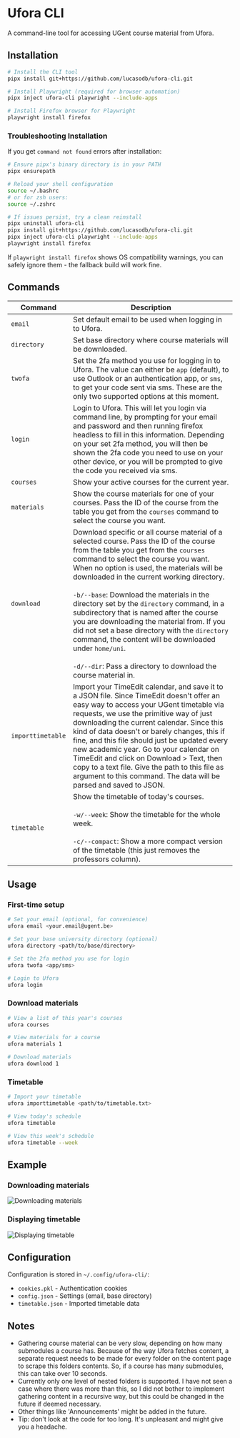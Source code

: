 # Ufora CLI

A command-line tool for accessing UGent course material from Ufora.

## Installation

```bash
# Install the CLI tool
pipx install git+https://github.com/lucasodb/ufora-cli.git

# Install Playwright (required for browser automation)
pipx inject ufora-cli playwright --include-apps

# Install Firefox browser for Playwright
playwright install firefox
```

### Troubleshooting Installation

If you get `command not found` errors after installation:
```bash
# Ensure pipx's binary directory is in your PATH
pipx ensurepath

# Reload your shell configuration
source ~/.bashrc
# or for zsh users:
source ~/.zshrc

# If issues persist, try a clean reinstall
pipx uninstall ufora-cli
pipx install git+https://github.com/lucasodb/ufora-cli.git
pipx inject ufora-cli playwright --include-apps
playwright install firefox
```

If `playwright install firefox` shows OS compatibility warnings, you can safely ignore them - the fallback build will work fine.

## Commands

| Command           | Description                                              
|------------------|----------------------------------------------------------
| `email`      | Set default email to be used when logging in to Ufora.   
| `directory`  | Set base directory where course materials will be downloaded.
| `twofa` | Set the 2fa method you use for logging in to Ufora. The value can either be `app` (default), to use Outlook or an authentication app, or `sms`, to get your code sent via sms. These are the only two supported options at this moment.
| `login` | Login to Ufora. This will let you login via command line, by prompting for your email and password and then running firefox headless to fill in this information. Depending on your set 2fa method, you will then be shown the 2fa code you need to use on your other device, or you will be prompted to give the code you received via sms.
| `courses` | Show your active courses for the current year.
| `materials` | Show the course materials for one of your courses. Pass the ID of the course from the table you get from the `courses` command to select the course you want.
| `download` | Download specific or all course material of a selected course. Pass the ID of the course from the table you get from the `courses` command to select the course you want. When no option is used, the materials will be downloaded in the current working directory.  <br><br> `-b/--base`: Download the materials in the directory set by the `directory` command, in a subdirectory that is named after the course you are downloading the material from. If you did not set a base directory with the `directory` command, the content will be downloaded under `home/uni`. <br><br> `-d/--dir`: Pass a directory to download the course material in.
| `importtimetable` | Import your TimeEdit calendar, and save it to a JSON file. Since TimeEdit doesn't offer an easy way to access your UGent timetable via requests, we use the primitive way of just downloading the current calendar. Since this kind of data doesn't or barely changes, this if fine, and this file should just be updated every new academic year. Go to your calendar on TimeEdit and click on Download > Text, then copy to a text file. Give the path to this file as argument to this command. The data will be parsed and saved to JSON.
| `timetable` | Show the timetable of today's courses. <br><br> `-w/--week`: Show the timetable for the whole week. <br><br> `-c/--compact`: Show a more compact version of the timetable (this just removes the professors column).


## Usage

### First-time setup
```bash
# Set your email (optional, for convenience)
ufora email <your.email@ugent.be>

# Set your base university directory (optional)
ufora directory <path/to/base/directory>

# Set the 2fa method you use for login
ufora twofa <app/sms>

# Login to Ufora
ufora login
```
### Download materials
```bash
# View a list of this year's courses
ufora courses

# View materials for a course
ufora materials 1

# Download materials
ufora download 1
```

### Timetable
```bash
# Import your timetable
ufora importtimetable <path/to/timetable.txt>

# View today's schedule
ufora timetable

# View this week's schedule
ufora timetable --week
```

## Example

### Downloading materials
![Downloading materials](assets/demo-download.gif)

### Displaying timetable
![Displaying timetable](assets/demo-timetable.gif)

## Configuration

Configuration is stored in `~/.config/ufora-cli/`:
- `cookies.pkl` - Authentication cookies
- `config.json` - Settings (email, base directory)
- `timetable.json` - Imported timetable data

## Notes

- Gathering course material can be very slow, depending on how many submodules a course has. Because of the way Ufora fetches content, a separate request needs to be made for every folder on the content page to scrape this folders contents. So, if a course has many submodules, this can take over 10 seconds.
- Currently only one level of nested folders is supported. I have not seen a case where there was more than this, so I did not bother to implement gathering content in a recursive way, but this could be changed in the future if deemed necessary. 
- Other things like 'Announcements' might be added in the future.
- Tip: don't look at the code for too long. It's unpleasant and might give you a headache.